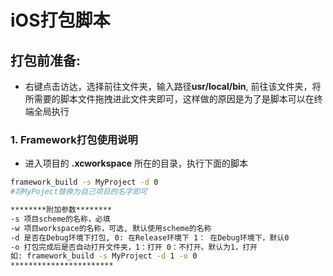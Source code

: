 # iOS打包脚本
## 打包前准备:
- 右键点击访达，选择前往文件夹，输入路径**usr/local/bin**, 前往该文件夹，将所需要的脚本文件拖拽进此文件夹即可，这样做的原因是为了是脚本可以在终端全局执行
### 1. Framework打包使用说明
- 进入项目的 **.xcworkspace** 所在的目录，执行下面的脚本
``` .bash
framework_build -s MyProject -d 0
#将MyPoject替换为自己项目的名字即可

********附加参数********
-s 项目scheme的名称，必填
-w 项目workspace的名称，可选, 默认使用scheme的名称
-d 是否在Debug环境下打包, 0: 在Release环境下 1： 在Debug环境下，默认0
-o 打包完成后是否自动打开文件夹，1：打开 0：不打开。默认为1，打开
如: framework_build -s MyProject -d 1 -o 0
***********************
```

